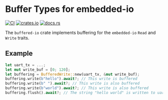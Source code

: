 # Buffer Types for embedded-io

[![CI](https://github.com/rmja/buffered-io/actions/workflows/ci.yaml/badge.svg)](https://github.com/rmja/buffered-io/actions/workflows/ci.yaml)
[![crates.io](https://img.shields.io/crates/v/buffered-io.svg)](https://crates.io/crates/buffered-io)
[![docs.rs](https://docs.rs/buffered-io/badge.svg)](https://docs.rs/buffered-io)

The `buffered-io` crate implements buffering for the `embedded-io` `Read` and `Write` traits.

## Example

```rust
let uart_tx = ...;
let mut write_buf = [0; 120];
let buffering = BufferedWrite::new(uart_tx, &mut write_buf);
buffering.write(b"hello").await?; // This write is buffered
buffering.write(b" ").await?; // This write is also buffered
buffering.write(b"world").await?; // This write is also buffered
buffering.flush().await?; // The string "hello world" is written to uart in one write
```